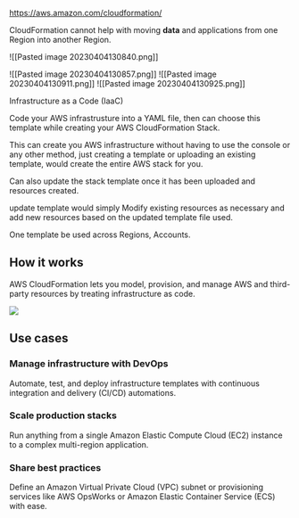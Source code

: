 https://aws.amazon.com/cloudformation/

CloudFormation cannot help with moving **data** and applications from one Region into another Region.

![[Pasted image 20230404130840.png]]

![[Pasted image 20230404130857.png]]
![[Pasted image 20230404130911.png]]
![[Pasted image 20230404130925.png]]


Infrastructure as a Code (IaaC)

Code your AWS infrastrusture into a YAML file, then can choose this template while creating your AWS CloudFormation Stack.

This can create you AWS infrastructure without having to use the console or any other method, just  creating a template or uploading an existing template, would create the entire AWS stack for you. 

Can also update the stack template once it has been uploaded and resources created. 

update template would simply Modify existing resources as necessary and add new resources based on the updated template file used. 

One template be used across Regions, Accounts. 

## How it works

AWS CloudFormation lets you model, provision, and manage AWS and third-party resources by treating infrastructure as code.

![](https://d1.awsstatic.com/Products/product-name/diagrams/product-page-diagram_CloudFormation.ad3a4c93b4fdd3366da3da0de4fb084d89a5d761.png)

## Use cases

### Manage infrastructure with DevOps

Automate, test, and deploy infrastructure templates with continuous integration and delivery (CI/CD) automations.  

### Scale production stacks

  
Run anything from a single Amazon Elastic Compute Cloud (EC2) instance to a complex multi-region application.  

### Share best practices

  
Define an Amazon Virtual Private Cloud (VPC) subnet or provisioning services like AWS OpsWorks or Amazon Elastic Container Service (ECS) with ease.